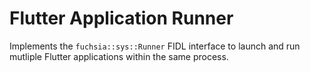 Flutter Application Runner
==========================

Implements the `fuchsia::sys::Runner` FIDL interface to launch and run mutliple Flutter applications within the same process.

